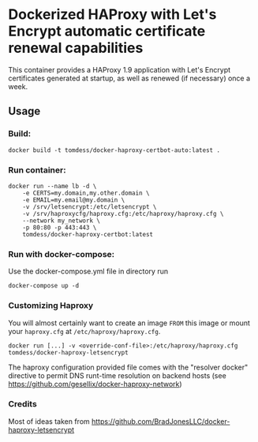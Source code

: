 # Dockerized HAProxy with Let's Encrypt automatic certificate renewal capabilities

This container provides a HAProxy 1.9 application with Let's Encrypt certificates
generated at startup, as well as renewed (if necessary) once a week.

## Usage

### Build:

```
docker build -t tomdess/docker-haproxy-certbot-auto:latest .
```

### Run container:

```
docker run --name lb -d \
    -e CERTS=my.domain,my.other.domain \
    -e EMAIL=my.email@my.domain \
    -v /srv/letsencrypt:/etc/letsencrypt \
    -v /srv/haproxycfg/haproxy.cfg:/etc/haproxy/haproxy.cfg \
    --network my_network \
    -p 80:80 -p 443:443 \
    tomdess/docker-haproxy-certbot:latest
```

### Run with docker-compose:

Use the docker-compose.yml file in directory run

```
docker-compose up -d
```

### Customizing Haproxy

You will almost certainly want to create an image `FROM` this image or
mount your `haproxy.cfg` at `/etc/haproxy/haproxy.cfg`.


    docker run [...] -v <override-conf-file>:/etc/haproxy/haproxy.cfg tomdess/docker-haproxy-letsencrypt

The haproxy configuration provided file comes with the "resolver docker" directive to permit DNS runt-time resolution on backend hosts (see https://github.com/gesellix/docker-haproxy-network)

### Credits

Most of ideas taken from https://github.com/BradJonesLLC/docker-haproxy-letsencrypt
